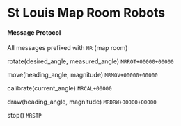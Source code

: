 # St Louis Map Room Robots

#### Message Protocol

All messages prefixed with `MR` (map room)

rotate(desired_angle, measured_angle)
`MRROT+00000+00000`

move(heading_angle, magnitude)
`MRMOV+00000+00000`

calibrate(current_angle)
`MRCAL+00000`

draw(heading_angle, magnitude)
`MRDRW+00000+00000`

stop()
`MRSTP`


